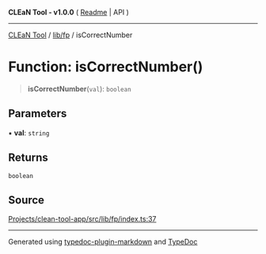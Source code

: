 **CLEaN Tool - v1.0.0** ( [Readme](../../../README.md) \| API )

***

[CLEaN Tool](../../../modules.md) / [lib/fp](../README.md) / isCorrectNumber

# Function: isCorrectNumber()

> **isCorrectNumber**(`val`): `boolean`

## Parameters

▪ **val**: `string`

## Returns

`boolean`

## Source

[Projects/clean-tool-app/src/lib/fp/index.ts:37](https://github.com/yuckyh/clean-tool-app/)

***

Generated using [typedoc-plugin-markdown](https://www.npmjs.com/package/typedoc-plugin-markdown) and [TypeDoc](https://typedoc.org/)
